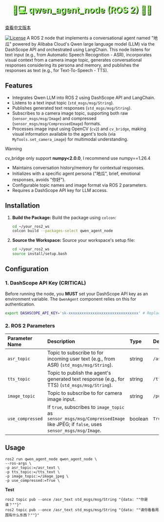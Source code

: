 <h1 style="color:#99FF66; text-shadow:2px 2px #000; text-align: center;">
  👀💻 qwen_agent_node (ROS 2) 🧰🤖
</h1>

[查看中文版本](README_CN.md)

[![License](https://img.shields.io/badge/License-Apache_2.0-blue.svg)](https://opensource.org/licenses/Apache-2.0) A ROS 2 node that implements a conversational agent named "地瓜" powered by Alibaba Cloud's Qwen large language model (LLM) via the DashScope API and orchestrated using LangChain. This node listens for text input (e.g., from Automatic Speech Recognition - ASR), incorporates visual context from a camera image topic, generates conversational responses considering its persona and memory, and publishes the responses as text (e.g., for Text-To-Speech - TTS).

## Features

* Integrates Qwen LLM into ROS 2 using DashScope API and LangChain.
* Listens to a text input topic (`std_msgs/msg/String`).
* Publishes generated text responses (`std_msgs/msg/String`).
* Subscribes to a camera image topic, supporting both raw (`sensor_msgs/msg/Image`) and compressed (`sensor_msgs/msg/CompressedImage`) formats.
* Processes image input using OpenCV (`cv2`) and `cv_bridge`, making visual information available to the agent's tools (via `MyTools.set_camera_image`) for multimodal understanding.

> [!WARNING]
>
> cv_bridge only support **numpy<2.0.0**, I recommend use numpy==1.26.4

* Maintains conversation history/memory for contextual responses.
* Initializes with a specific agent persona ("地瓜", brief, emotional responses, avoids "你好").
* Configurable topic names and image format via ROS 2 parameters.
* Requires a DashScope API key for LLM access.

## Installation

1.  **Build the Package:**
    Build the package using `colcon`:
    
    ```bash
    cd ~/your_ros2_ws
    colcon build --packages-select qwen_agent_node
    ```
    
4.  **Source the Workspace:**
    Source your workspace's setup file:
    ```bash
    cd ~/your_ros2_ws
    source install/setup.bash
    ```

## Configuration

### 1. DashScope API Key (CRITICAL)

Before running the node, you **MUST** set your DashScope API key as an environment variable. The `QwenAgent` component relies on this for authentication.

```bash
export DASHSCOPE_API_KEY='sk-xxxxxxxxxxxxxxxxxxxxxxxxxxxxxxxx' # Replace with your actual key
```



### 2. ROS 2 Parameters

| Parameter Name   | Description                                                  | Type    | Default Value           |
| :--------------- | :----------------------------------------------------------- | :------ | :---------------------- |
| `asr_topic`      | Topic to subscribe to for incoming user text (e.g., from ASR) (`std_msgs/msg/String`). | string  | `/asr_text`             |
| `tts_topic`      | Topic to publish the agent's generated text response (e.g., for TTS) (`std_msgs/msg/String`). | string  | `/tts_text`             |
| `image_topic`    | Topic to subscribe to for camera image input.                | string  | `/publish_image_source` |
| `use_compressed` | If `true`, subscribes to `image_topic` as `sensor_msgs/msg/CompressedImage` like JPEG; if `false`, uses `sensor_msgs/msg/Image`. | boolean | `True`                  |



## Usage

```shell
ros2 run qwen_agent_node qwen_agent_node \
--ros-args \
-p asr_topic:=/asr_text \
-p tts_topic:=/tts_text \
-p image_topic:=/image_jpeg \
-p use_compressed:=True \
```

**Test**

```
ros2 topic pub --once /asr_text std_msgs/msg/String "{data: ""你是谁？""}"
ros2 topic pub --once /asr_text std_msgs/msg/String "{data: ""请你看看周围有什么东西？""}"
```

